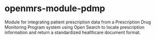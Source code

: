 openmrs-module-pdmp
===================

Module for integrating patient prescription data from a Prescription Drug Monitoring Program system using Open Search to locate prescription information and return a standardized healthcare document format.